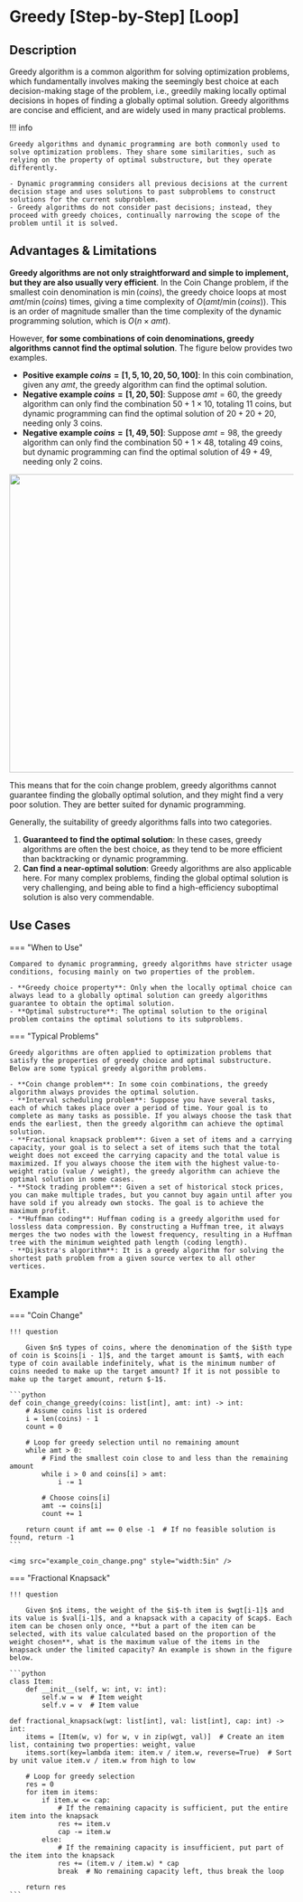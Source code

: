 # Greedy [Step-by-Step] [Loop]

## Description

Greedy algorithm is a common algorithm for solving optimization problems, which fundamentally involves making the seemingly best choice at each decision-making stage of the problem, i.e., greedily making locally optimal decisions in hopes of finding a globally optimal solution.
Greedy algorithms are concise and efficient, and are widely used in many practical problems.

!!! info

    Greedy algorithms and dynamic programming are both commonly used to solve optimization problems. They share some similarities, such as relying on the property of optimal substructure, but they operate differently.

    - Dynamic programming considers all previous decisions at the current decision stage and uses solutions to past subproblems to construct solutions for the current subproblem.
    - Greedy algorithms do not consider past decisions; instead, they proceed with greedy choices, continually narrowing the scope of the problem until it is solved.

## Advantages & Limitations

**Greedy algorithms are not only straightforward and simple to implement, but they are also usually very efficient**.
In the Coin Change problem, if the smallest coin denomination is $\min(coins)$, the greedy choice loops at most $amt / \min(coins)$ times, giving a time complexity of $O(amt / \min(coins))$.
This is an order of magnitude smaller than the time complexity of the dynamic programming solution, which is $O(n \times amt)$.

However, **for some combinations of coin denominations, greedy algorithms cannot find the optimal solution**.
The figure below provides two examples.

- **Positive example $coins = [1, 5, 10, 20, 50, 100]$**: In this coin combination, given any $amt$, the greedy algorithm can find the optimal solution.
- **Negative example $coins = [1, 20, 50]$**: Suppose $amt = 60$, the greedy algorithm can only find the combination $50 + 1 \times 10$, totaling 11 coins, but dynamic programming can find the optimal solution of $20 + 20 + 20$, needing only 3 coins.
- **Negative example $coins = [1, 49, 50]$**: Suppose $amt = 98$, the greedy algorithm can only find the combination $50 + 1 \times 48$, totaling 49 coins, but dynamic programming can find the optimal solution of $49 + 49$, needing only 2 coins.

<img src="coin_change_greedy_vs_dp.png" style="width:5.5in" />

This means that for the coin change problem, greedy algorithms cannot guarantee finding the globally optimal solution, and they might find a very poor solution.
They are better suited for dynamic programming.

Generally, the suitability of greedy algorithms falls into two categories.

1. **Guaranteed to find the optimal solution**: In these cases, greedy algorithms are often the best choice, as they tend to be more efficient than backtracking or dynamic programming.
2. **Can find a near-optimal solution**: Greedy algorithms are also applicable here. For many complex problems, finding the global optimal solution is very challenging, and being able to find a high-efficiency suboptimal solution is also very commendable.

## Use Cases

=== "When to Use"

    Compared to dynamic programming, greedy algorithms have stricter usage conditions, focusing mainly on two properties of the problem.

    - **Greedy choice property**: Only when the locally optimal choice can always lead to a globally optimal solution can greedy algorithms guarantee to obtain the optimal solution.
    - **Optimal substructure**: The optimal solution to the original problem contains the optimal solutions to its subproblems.

=== "Typical Problems"

    Greedy algorithms are often applied to optimization problems that satisfy the properties of greedy choice and optimal substructure.
    Below are some typical greedy algorithm problems.

    - **Coin change problem**: In some coin combinations, the greedy algorithm always provides the optimal solution.
    - **Interval scheduling problem**: Suppose you have several tasks, each of which takes place over a period of time. Your goal is to complete as many tasks as possible. If you always choose the task that ends the earliest, then the greedy algorithm can achieve the optimal solution.
    - **Fractional knapsack problem**: Given a set of items and a carrying capacity, your goal is to select a set of items such that the total weight does not exceed the carrying capacity and the total value is maximized. If you always choose the item with the highest value-to-weight ratio (value / weight), the greedy algorithm can achieve the optimal solution in some cases.
    - **Stock trading problem**: Given a set of historical stock prices, you can make multiple trades, but you cannot buy again until after you have sold if you already own stocks. The goal is to achieve the maximum profit.
    - **Huffman coding**: Huffman coding is a greedy algorithm used for lossless data compression. By constructing a Huffman tree, it always merges the two nodes with the lowest frequency, resulting in a Huffman tree with the minimum weighted path length (coding length).
    - **Dijkstra's algorithm**: It is a greedy algorithm for solving the shortest path problem from a given source vertex to all other vertices.

## Example

=== "Coin Change"

    !!! question

        Given $n$ types of coins, where the denomination of the $i$th type of coin is $coins[i - 1]$, and the target amount is $amt$, with each type of coin available indefinitely, what is the minimum number of coins needed to make up the target amount? If it is not possible to make up the target amount, return $-1$.

    ```python
    def coin_change_greedy(coins: list[int], amt: int) -> int:
        # Assume coins list is ordered
        i = len(coins) - 1
        count = 0

        # Loop for greedy selection until no remaining amount
        while amt > 0:
            # Find the smallest coin close to and less than the remaining amount
            while i > 0 and coins[i] > amt:
                i -= 1

            # Choose coins[i]
            amt -= coins[i]
            count += 1

        return count if amt == 0 else -1  # If no feasible solution is found, return -1
    ```

    <img src="example_coin_change.png" style="width:5in" />

=== "Fractional Knapsack"

    !!! question

        Given $n$ items, the weight of the $i$-th item is $wgt[i-1]$ and its value is $val[i-1]$, and a knapsack with a capacity of $cap$. Each item can be chosen only once, **but a part of the item can be selected, with its value calculated based on the proportion of the weight chosen**, what is the maximum value of the items in the knapsack under the limited capacity? An example is shown in the figure below.

    ```python
    class Item:
        def __init__(self, w: int, v: int):
            self.w = w  # Item weight
            self.v = v  # Item value

    def fractional_knapsack(wgt: list[int], val: list[int], cap: int) -> int:
        items = [Item(w, v) for w, v in zip(wgt, val)]  # Create an item list, containing two properties: weight, value
        items.sort(key=lambda item: item.v / item.w, reverse=True)  # Sort by unit value item.v / item.w from high to low

        # Loop for greedy selection
        res = 0
        for item in items:
            if item.w <= cap:
                # If the remaining capacity is sufficient, put the entire item into the knapsack
                res += item.v
                cap -= item.w
            else:
                # If the remaining capacity is insufficient, put part of the item into the knapsack
                res += (item.v / item.w) * cap
                break  # No remaining capacity left, thus break the loop

        return res
    ```
